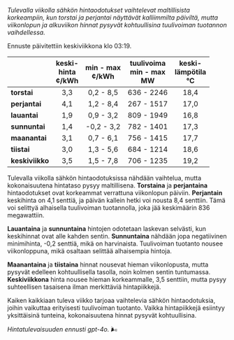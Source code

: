 *Tulevalla viikolla sähkön hintaodotukset vaihtelevat maltillisista korkeampiin, kun torstai ja perjantai näyttävät kalliimmilta päiviltä, mutta viikonlopun ja alkuviikon hinnat pysyvät kohtuullisina tuulivoiman tuotannon vaihdellessa.*

Ennuste päivitettiin keskiviikkona klo 03:19.

|               | keski-<br>hinta<br>¢/kWh | min - max<br>¢/kWh | tuulivoima<br>min - max<br>MW | keski-<br>lämpötila<br>°C |
|:-------------|:----------------:|:----------------:|:-------------:|:-------------:|
| **torstai**  | 3,3              | 0,2 - 8,5        | 636 - 2246    | 18,4          |
| **perjantai**| 4,1              | 1,2 - 8,4        | 267 - 1517    | 17,0          |
| **lauantai** | 1,9              | 0,9 - 3,2        | 809 - 1949    | 16,8          |
| **sunnuntai**| 1,4              | -0,2 - 3,2       | 782 - 1401    | 17,3          |
| **maanantai**| 3,1              | 0,7 - 6,1        | 756 - 1415    | 17,7          |
| **tiistai**  | 3,0              | 1,3 - 5,6        | 684 - 1214    | 18,6          |
| **keskiviikko**| 3,5            | 1,5 - 7,8        | 706 - 1235    | 19,2          |

Tulevalla viikolla sähkön hintaodotuksissa nähdään vaihtelua, mutta kokonaisuutena hintataso pysyy maltillisena. **Torstaina** ja **perjantaina** hintaodotukset ovat korkeammat verrattuna viikonlopun päiviin. **Perjantain** keskihinta on 4,1 senttiä, ja päivän kallein hetki voi nousta 8,4 senttiin. Tämä voi selittyä alhaisella tuulivoiman tuotannolla, joka jää keskimäärin 836 megawattiin. 

**Lauantaina** ja **sunnuntaina** hintojen odotetaan laskevan selvästi, kun keskihinnat ovat alle kahden sentin. **Sunnuntaina** nähdään jopa negatiivinen minimihinta, -0,2 senttiä, mikä on harvinaista. Tuulivoiman tuotanto nousee viikonloppuna, mikä osaltaan selittää alhaisempia hintoja.

**Maanantaina** ja **tiistaina** hinnat nousevat hieman viikonlopusta, mutta pysyvät edelleen kohtuullisella tasolla, noin kolmen sentin tuntumassa. **Keskiviikkona** hinta nousee hieman korkeammalle, 3,5 senttiin, mutta pysyy suhteellisen tasaisena ilman merkittäviä hintapiikkejä.

Kaiken kaikkiaan tuleva viikko tarjoaa vaihtelevia sähkön hintaodotuksia, joihin vaikuttaa erityisesti tuulivoiman tuotanto. Vaikka hintapiikkejä esiintyy yksittäisinä tunteina, kokonaisuutena hinnat pysyvät kohtuullisina.

*Hintatulevaisuuden ennusti gpt-4o.* 🌬️
